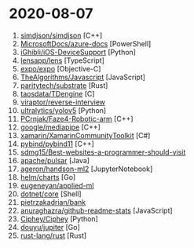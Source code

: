 # 2020-08-07

1. [simdjson/simdjson](https://github.com/simdjson/simdjson "Parsing gigabytes of JSON per second") [C++]
2. [MicrosoftDocs/azure-docs](https://github.com/MicrosoftDocs/azure-docs "Open source documentation of Microsoft Azure") [PowerShell]
3. [iGhibli/iOS-DeviceSupport](https://github.com/iGhibli/iOS-DeviceSupport "This repository holds the device support files for the iOS, and I will update it regularly.") [Python]
4. [lensapp/lens](https://github.com/lensapp/lens "Lens - The Kubernetes IDE") [TypeScript]
5. [expo/expo](https://github.com/expo/expo "An open-source platform for making universal native apps with React. Expo runs on Android, iOS, and the web.") [Objective-C]
6. [TheAlgorithms/Javascript](https://github.com/TheAlgorithms/Javascript "A repository for All algorithms implemented in Javascript (for educational purposes only)") [JavaScript]
7. [paritytech/substrate](https://github.com/paritytech/substrate "Substrate: The platform for blockchain innovators") [Rust]
8. [taosdata/TDengine](https://github.com/taosdata/TDengine "An open-source big data platform designed and optimized for the Internet of Things (IoT).") [C]
9. [viraptor/reverse-interview](https://github.com/viraptor/reverse-interview "Questions to ask the company during your interview") 
10. [ultralytics/yolov5](https://github.com/ultralytics/yolov5 "YOLOv5 in PyTorch > ONNX > CoreML > iOS") [Python]
11. [PCrnjak/Faze4-Robotic-arm](https://github.com/PCrnjak/Faze4-Robotic-arm "All files for 6 axis robot arm with cycloidal gearboxes .") [C++]
12. [google/mediapipe](https://github.com/google/mediapipe "MediaPipe is the simplest way for researchers and developers to build world-class ML solutions and applications for mobile, edge, cloud and the web.") [C++]
13. [xamarin/XamarinCommunityToolkit](https://github.com/xamarin/XamarinCommunityToolkit "The Xamarin Community Toolkit is a collection of Animations, Behaviors, Converters, and Effects for mobile development with Xamarin.Forms. It simplifies and demonstrates common developer tasks building iOS, Android, and UWP apps with Xamarin.Forms.") [C#]
14. [pybind/pybind11](https://github.com/pybind/pybind11 "Seamless operability between C++11 and Python") [C++]
15. [sdmg15/Best-websites-a-programmer-should-visit](https://github.com/sdmg15/Best-websites-a-programmer-should-visit "🔗 Some useful websites for programmers.") 
16. [apache/pulsar](https://github.com/apache/pulsar "Apache Pulsar - distributed pub-sub messaging system") [Java]
17. [ageron/handson-ml2](https://github.com/ageron/handson-ml2 "A series of Jupyter notebooks that walk you through the fundamentals of Machine Learning and Deep Learning in Python using Scikit-Learn, Keras and TensorFlow 2.") [JupyterNotebook]
18. [helm/charts](https://github.com/helm/charts "Curated applications for Kubernetes") [Go]
19. [eugeneyan/applied-ml](https://github.com/eugeneyan/applied-ml "📚 Papers & articles of companies sharing their work on applied data science & machine learning.") 
20. [dotnet/core](https://github.com/dotnet/core "Home repository for .NET Core") [Shell]
21. [pietrzakadrian/bank](https://github.com/pietrzakadrian/bank "Full Stack Web Application similar to financial software that is used in banking institutions | React.js and Node.js") 
22. [anuraghazra/github-readme-stats](https://github.com/anuraghazra/github-readme-stats "⚡ Dynamically generated stats for your github readmes") [JavaScript]
23. [Ciphey/Ciphey](https://github.com/Ciphey/Ciphey "Automated decryption tool") [Python]
24. [douyu/jupiter](https://github.com/douyu/jupiter "Jupiter是斗鱼开源的面向服务治理的Golang微服务框架") [Go]
25. [rust-lang/rust](https://github.com/rust-lang/rust "Empowering everyone to build reliable and efficient software.") [Rust]
